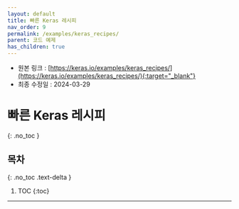 ```yaml
---
layout: default
title: 빠른 Keras 레시피
nav_order: 9
permalink: /examples/keras_recipes/
parent: 코드 예제
has_children: true
---
```


* 원본 링크 : [https://keras.io/examples/keras_recipes/](https://keras.io/examples/keras_recipes/){:target="_blank"}
* 최종 수정일 : 2024-03-29

# 빠른 Keras 레시피
{: .no_toc }

## 목차
{: .no_toc .text-delta }

1. TOC
{:toc}

---
